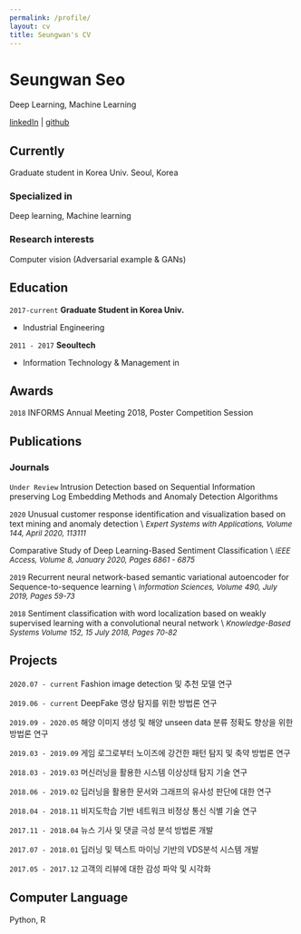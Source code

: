 ```yaml
---
permalink: /profile/
layout: cv
title: Seungwan's CV
---
```



# Seungwan Seo
Deep Learning, Machine Learning

<div id="webaddress">
<a href="https://www.linkedin.com/in/lepoeme/">linkedIn</a>
| <a href="https://www.github.com/lepoeme20">github</a>
</div>


## Currently

Graduate student in Korea Univ. Seoul, Korea

### Specialized in

Deep learning, Machine learning


### Research interests

Computer vision (Adversarial example & GANs)


## Education

`2017-current`
__Graduate Student in Korea Univ.__
- Industrial Engineering

`2011 - 2017`
__Seoultech__

- Information Technology & Management in 


## Awards

`2018`
INFORMS Annual Meeting 2018, Poster Competition Session


## Publications

### Journals
`Under Review`
Intrusion Detection based on Sequential Information preserving Log Embedding Methods and Anomaly Detection Algorithms

`2020`
Unusual customer response identification and visualization based on text mining and anomaly detection \\
*<font size="2">Expert Systems with Applications, Volume 144, April 2020, 113111</font>*

Comparative Study of Deep Learning-Based Sentiment Classification \\
*<font size="2">IEEE Access, Volume 8, January 2020, Pages 6861 - 6875</font>*

`2019`
Recurrent neural network-based semantic variational autoencoder for Sequence-to-sequence learning \\
*<font size="2">Information Sciences, Volume 490, July 2019, Pages 59-73</font>*

`2018`
Sentiment classification with word localization based on weakly supervised learning with a convolutional neural network \\
*<font size="2">Knowledge-Based Systems Volume 152, 15 July 2018, Pages 70-82</font>*

## Projects
`2020.07 - current`
Fashion image detection 및 추천 모델 연구

`2019.06 - current`
DeepFake 영상 탐지를 위한 방법론 연구

`2019.09 - 2020.05`
해양 이미지 생성 및 해양 unseen data 분류 정확도 향상을 위한 방법론 연구

`2019.03 - 2019.09`
게임 로그로부터 노이즈에 강건한 패턴 탐지 및 축약 방법론 연구

`2018.03 - 2019.03`
머신러닝을 활용한 시스템 이상상태 탐지 기술 연구

`2018.06 - 2019.02`
딥러닝을 활용한 문서와 그래프의 유사성 판단에 대한 연구

`2018.04 - 2018.11`
비지도학습 기반 네트워크 비정상 통신 식별 기술 연구

`2017.11 - 2018.04`
뉴스 기사 및 댓글 극성 분석 방법론 개발

`2017.07 - 2018.01`
딥러닝 및 텍스트 마이닝 기반의 VDS분석 시스템 개발

`2017.05 - 2017.12`
고객의 리뷰에 대한 감성 파악 및 시각화


## Computer Language
Python, R




<!-- ### Footer

Last updated: May 2013 -->


